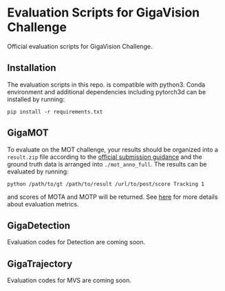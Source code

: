 # Evaluation Scripts for GigaVision Challenge
Official evaluation scripts for GigaVision Challenge. 

## Installation
The evaluation scripts in this repo. is compatible with python3. Conda environment and additional dependencies including pytorch3d can be installed by running:

`pip install -r requirements.txt`

## GigaMOT
To evaluate on the MOT challenge, your results should be organized into a `result.zip` file according to the [official submission guidance](https://www.gigavision.cn/other/page?page=f6cdadbba43645a2a64d1ccfcccbbba5&anchor=results&from=Tracking) and the ground truth data is arranged into `./mot_anno_full`. The results can be evaluated by running:

`python /path/to/gt /path/to/result /url/to/post/score Tracking 1`

and scores of MOTA and MOTP will be returned. See [here](https://www.gigavision.cn/other/page?page=f6cdadbba43645a2a64d1ccfcccbbba5&anchor=evaluation&from=Tracking) for more details about evaluation metrics.

## GigaDetection
Evaluation codes for Detection are coming soon.

## GigaTrajectory
Evaluation codes for MVS are coming soon.
